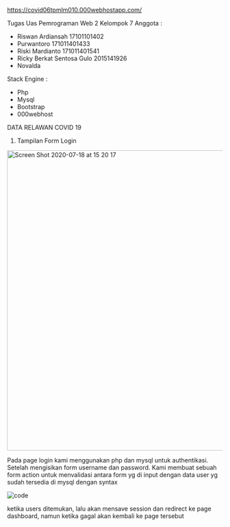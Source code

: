 https://covid06tpmlm010.000webhostapp.com/

Tugas Uas Pemrograman Web 2 Kelompok 7
Anggota :
- Riswan Ardiansah 17101101402
- Purwantoro 171011401433
- Riski Mardianto 171011401541
- Ricky Berkat Sentosa Gulo 2015141926
- Novalda


Stack Engine :
- Php
- Mysql
- Bootstrap
- 000webhost


DATA RELAWAN COVID 19

1. Tampilan Form Login

<img width="700" alt="Screen Shot 2020-07-18 at 15 20 17" src="https://user-images.githubusercontent.com/39334864/87848391-3f796e00-c90a-11ea-8acf-b1413d097923.png">

Pada page login kami menggunakan php dan mysql untuk authentikasi. Setelah mengisikan form username dan password. Kami membuat sebuah form action
untuk menvalidasi antara form yg di input dengan data user yg sudah tersedia di mysql dengan syntax

![code](https://user-images.githubusercontent.com/39334864/87848714-ff67ba80-c90c-11ea-9d6a-550a35b3ffd5.png)

ketika users ditemukan, lalu akan mensave session dan redirect ke page dashboard, namun ketika gagal akan kembali ke page tersebut
